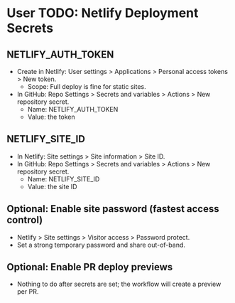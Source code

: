 # User TODO: Netlify Deployment Secrets

## NETLIFY_AUTH_TOKEN
- Create in Netlify: User settings > Applications > Personal access tokens > New token.
  - Scope: Full deploy is fine for static sites.
- In GitHub: Repo Settings > Secrets and variables > Actions > New repository secret.
  - Name: NETLIFY_AUTH_TOKEN
  - Value: the token

## NETLIFY_SITE_ID
- In Netlify: Site settings > Site information > Site ID.
- In GitHub: Repo Settings > Secrets and variables > Actions > New repository secret.
  - Name: NETLIFY_SITE_ID
  - Value: the site ID

## Optional: Enable site password (fastest access control)
- Netlify > Site settings > Visitor access > Password protect.
- Set a strong temporary password and share out-of-band.

## Optional: Enable PR deploy previews
- Nothing to do after secrets are set; the workflow will create a preview per PR.
